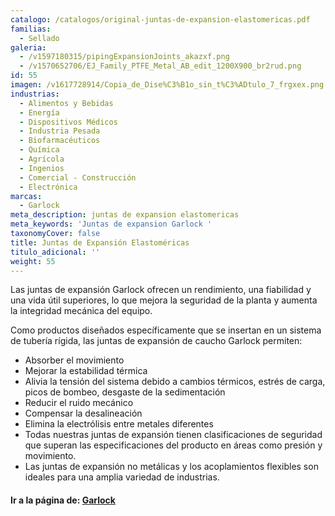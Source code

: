 ```yaml
---
catalogo: /catalogos/original-juntas-de-expansion-elastomericas.pdf
familias:
  - Sellado
galeria:
  - /v1597180315/pipingExpansionJoints_akazxf.png
  - /v1570652706/EJ_Family_PTFE_Metal_AB_edit_1200X900_br2rud.png
id: 55
imagen: /v1617728914/Copia_de_Dise%C3%B1o_sin_t%C3%ADtulo_7_frgxex.png
industrias:
  - Alimentos y Bebidas
  - Energía
  - Dispositivos Médicos
  - Industria Pesada
  - Biofarmacéuticos
  - Química
  - Agrícola
  - Ingenios
  - Comercial - Construcción
  - Electrónica
marcas:
  - Garlock
meta_description: juntas de expansion elastomericas
meta_keywords: 'Juntas de expansion Garlock '
taxonomyCover: false
title: Juntas de Expansión Elastoméricas
titulo_adicional: ''
weight: 55
---
```



Las juntas de expansión Garlock ofrecen un rendimiento, una fiabilidad y una vida útil superiores, lo que mejora la seguridad de la planta y aumenta la integridad mecánica del equipo.

Como productos diseñados específicamente que se insertan en un sistema de tubería rígida, las juntas de expansión de caucho Garlock permiten:

* Absorber el movimiento
* Mejorar la estabilidad térmica
* Alivia la tensión del sistema debido a cambios térmicos, estrés de carga, picos de bombeo, desgaste de la sedimentación
* Reducir el ruido mecánico
* Compensar la desalineación
* Elimina la electrólisis entre metales diferentes
* Todas nuestras juntas de expansión tienen clasificaciones de seguridad que superan las especificaciones del producto en áreas como presión y movimiento.
* Las juntas de expansión no metálicas y los acoplamientos flexibles son ideales para una amplia variedad de industrias.

#### **Ir a la página de:** [**Garlock**](https://www.garlock.com/en/products/rubber-expansion-joints "juntas de expansion")
